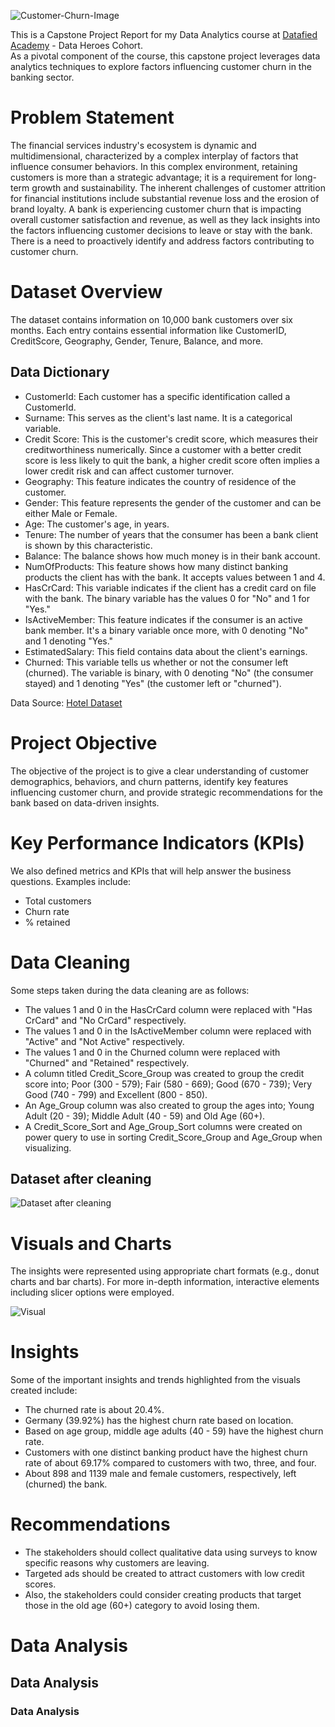 ![Customer-Churn-Image](https://github.com/Onorable-e/Customer-churn-analysis/assets/139487541/5e174b4e-b5e3-4c54-a3e1-bcaa3ccba787)

This is a Capstone Project Report for my Data Analytics course at [Datafied Academy](https://github.com/Datafyde) - Data Heroes Cohort. <br>
As a pivotal component of the course, this capstone project leverages data analytics techniques to explore factors influencing customer churn in the banking sector.

# Problem Statement 
The financial services industry's ecosystem is dynamic and multidimensional, characterized by a complex interplay of factors that influence consumer behaviors. In this complex environment, retaining customers is more than a strategic advantage; it is a requirement for long-term growth and sustainability. The inherent challenges of customer attrition for financial institutions include substantial revenue loss and the erosion of brand loyalty. 
A bank is experiencing customer churn that is impacting overall customer satisfaction and revenue, as well as they lack insights into the factors influencing customer decisions to leave or stay with the bank. There is a need to proactively identify and address factors contributing to customer churn.

# Dataset Overview
The dataset contains information on 10,000 bank customers over six months. Each entry contains essential information like CustomerID, CreditScore, Geography, Gender, Tenure, Balance, and more.

## Data Dictionary
- CustomerId: Each customer has a specific identification called a CustomerId.
- Surname: This serves as the client's last name. It is a categorical variable.
- Credit Score: This is the customer's credit score, which measures their creditworthiness numerically. Since a customer with a better credit score is less likely to quit the bank, a higher credit score often implies a lower credit risk and can affect customer turnover.
- Geography: This feature indicates the country of residence of the customer.
- Gender: This feature represents the gender of the customer and can be either Male or Female.
- Age: The customer's age, in years.
- Tenure: The number of years that the consumer has been a bank client is shown by this characteristic.
- Balance: The balance shows how much money is in their bank account.
- NumOfProducts: This feature shows how many distinct banking products the client has with the bank. It accepts values between 1 and 4.
- HasCrCard: This variable indicates if the client has a credit card on file with the bank. The binary variable has the values 0 for "No" and 1 for "Yes."
- IsActiveMember: This feature indicates if the consumer is an active bank member. It's a binary variable once more, with 0 denoting "No" and 1 denoting "Yes."
- EstimatedSalary: This field contains data about the client's earnings.
- Churned: This variable tells us whether or not the consumer left (churned). The variable is binary, with 0 denoting "No" (the consumer stayed) and 1 denoting "Yes" (the customer left or "churned"). 

Data Source: [Hotel Dataset](https://www.kaggle.com/code/kmalit/bank-customer-churn-prediction/data)

# Project Objective 
The objective of the project is to give a clear understanding of customer demographics, behaviors, and churn patterns, identify key features influencing customer churn, and provide strategic recommendations for the bank based on data-driven insights.

# Key Performance Indicators (KPIs)
We also defined metrics and KPIs that will help answer the business questions. Examples include: <br>
- Total customers <br>
- Churn rate <br>
- % retained

# Data Cleaning 
Some steps taken during the data cleaning are as follows:
- The values 1 and 0 in the HasCrCard column were replaced with "Has CrCard" and "No CrCard" respectively. <br>
- The values 1 and 0 in the IsActiveMember column were replaced with "Active" and "Not Active" respectively. <br>
- The values 1 and 0 in the Churned column were replaced with "Churned" and "Retained" respectively. <br>
- A column titled Credit_Score_Group was created to group the credit score into; Poor (300 - 579); Fair (580 - 669); Good (670 - 739); Very Good (740 - 799) and Excellent (800 - 850).
- An Age_Group column was also created to group the ages into; Young Adult (20 - 39); Middle Adult (40 - 59) and Old Age (60+). <br>
- A Credit_Score_Sort and Age_Group_Sort columns were created on power query to use in sorting Credit_Score_Group and Age_Group when visualizing. 

## Dataset after cleaning
![Dataset after cleaning](https://github.com/Onorable-e/Customer-churn-analysis/assets/139487541/6cc9de39-a65f-4b22-81df-3575bc4b6f3d)

# Visuals and Charts
The insights were represented using appropriate chart formats (e.g., donut charts and bar charts). For more in-depth information, interactive elements including slicer options were employed.

![Visual](https://github.com/Onorable-e/Customer-churn-analysis/assets/139487541/48169d6f-964b-4a60-9e23-61570ca52256)

# Insights
Some of the important insights and trends highlighted from the visuals created include:
- The churned rate is about 20.4%.
- Germany (39.92%) has the highest churn rate based on location. 
- Based on age group, middle age adults (40 - 59) have the highest churn rate.
- Customers with one distinct banking product have the highest churn rate of about 69.17% compared to customers with two, three, and four.
- About 898 and 1139 male and female customers, respectively, left (churned) the bank. 

# Recommendations
- The stakeholders should collect qualitative data using surveys to know specific reasons why customers are leaving.
- Targeted ads should be created to attract customers with low credit scores.
- Also, the stakeholders could consider creating products that target those in the old age (60+) category to avoid losing them.

# Data Analysis
## Data Analysis
### Data Analysis


